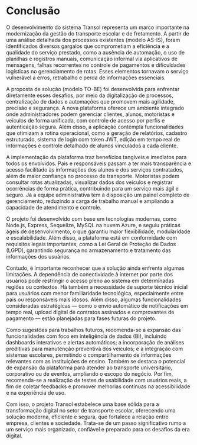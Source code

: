 # Conclusão

O desenvolvimento do sistema Transol representa um marco importante na modernização da gestão do transporte escolar e de fretamento. A partir de uma análise detalhada dos processos existentes (modelo AS-IS), foram identificados diversos gargalos que comprometiam a eficiência e a qualidade do serviço prestado, como a ausência de automação, o uso de planilhas e registros manuais, comunicação informal via aplicativos de mensagens, falhas recorrentes no controle de pagamentos e dificuldades logísticas no gerenciamento de rotas. Esses elementos tornavam o serviço vulnerável a erros, retrabalho e perda de informações essenciais.

A proposta de solução (modelo TO-BE) foi desenvolvida para enfrentar diretamente esses desafios, por meio da digitalização de processos, centralização de dados e automações que promovem mais agilidade, precisão e segurança. A nova plataforma oferece um ambiente integrado onde administradores podem gerenciar clientes, alunos, motoristas e veículos de forma unificada, com controle de acesso por perfis e autenticação segura. Além disso, a aplicação contempla funcionalidades que otimizam a rotina operacional, como a geração de relatórios, cadastro estruturado, sistema de login com token JWT, edição em tempo real de informações e controle detalhado de alunos vinculados a cada cliente.

A implementação da plataforma traz benefícios tangíveis e imediatos para todos os envolvidos. Pais e responsáveis passam a ter mais transparência e acesso facilitado às informações dos alunos e dos serviços contratados, além de maior confiança no processo de transporte. Motoristas podem consultar rotas atualizadas, visualizar dados dos veículos e registrar ocorrências de forma prática, contribuindo para um serviço mais ágil e seguro. Já a equipe administrativa tem à disposição um painel completo de gerenciamento, reduzindo a carga de trabalho manual e ampliando a capacidade de atendimento e controle.

O projeto foi desenvolvido com base em tecnologias modernas, como Node.js, Express, Sequelize, MySQL na nuvem Azure, e seguiu práticas ágeis de desenvolvimento, o que garantiu maior flexibilidade, modularidade e escalabilidade. Além disso, a plataforma está em conformidade com requisitos legais importantes, como a Lei Geral de Proteção de Dados (LGPD), garantindo segurança no armazenamento e tratamento das informações dos usuários.

Contudo, é importante reconhecer que a solução ainda enfrenta algumas limitações. A dependência de conectividade à internet por parte dos usuários pode restringir o acesso pleno ao sistema em determinadas regiões ou contextos. Há também a necessidade de suporte técnico inicial para usuários com menor familiaridade tecnológica, especialmente entre pais ou responsáveis mais idosos. Além disso, algumas funcionalidades consideradas estratégicas — como o envio automático de notificações em tempo real, upload digital de contratos assinados e comprovantes de pagamento — estão planejadas para fases futuras do projeto.

Como sugestões para trabalhos futuros, recomenda-se a expansão das funcionalidades com foco em inteligência de dados (BI), incluindo dashboards interativos e alertas automáticos; a incorporação de análises preditivas para manutenção preventiva dos veículos; e a integração com sistemas escolares, permitindo o compartilhamento de informações relevantes com as instituições de ensino. Também se destaca o potencial de expansão da plataforma para atender ao transporte universitário, corporativo ou de eventos, ampliando o escopo do negócio. Por fim, recomenda-se a realização de testes de usabilidade com usuários reais, a fim de coletar feedbacks e promover melhorias contínuas na acessibilidade e na experiência de uso.

Com isso, o projeto Transol estabelece uma base sólida para a transformação digital no setor de transporte escolar, oferecendo uma solução moderna, eficiente e segura, que fortalece a relação entre empresa, clientes e sociedade. Trata-se de um passo significativo rumo a um serviço mais organizado, confiável e preparado para os desafios da era digital.
